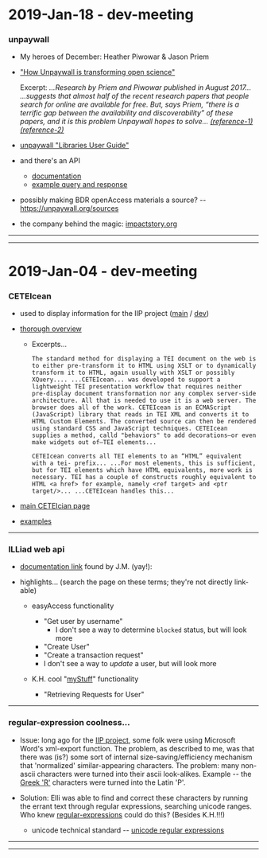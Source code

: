 2019-Jan-18 - dev-meeting
=========================

### unpaywall

- My heroes of December: Heather Piwowar & Jason Priem

- ["How Unpaywall is transforming open science"](https://www.nature.com/articles/d41586-018-05968-3)

    Excerpt: _...Research by Priem and Piwowar published in August 2017... ...suggests that almost half of the recent research papers that people search for online are available for free. But, says Priem, “there is a terrific gap between the availability and discoverability” of these papers, and it is this problem Unpaywall hopes to solve..._ [_(reference-1)_](https://www.nature.com/news/half-of-papers-searched-for-online-are-free-to-read-1.22418) [_(reference-2)_](https://peerj.com/preprints/3119/)

- [unpaywall "Libraries User Guide"](https://unpaywall.org/user-guides/libraries)

- and there's an API
    - [documentation](https://unpaywall.org/products/api)
    - [example query and response](https://api.unpaywall.org/v2/10.1038/nature12373?email=birkin_diana@brown.edu)

- possibly making BDR openAccess materials a source? -- <https://unpaywall.org/sources>

- the company behind the magic: [impactstory.org](https://impactstory.org)


---

---



2019-Jan-04 - dev-meeting
=========================

### CETEIcean

- used to display information for the IIP project ([main](https://library.brown.edu/cds/projects/iip/viewinscr/abur0001/) / [dev](https://library.brown.edu/iip_development/viewinscr/abur0001/))

- [thorough overview](http://teic.github.io/CETEIcean/Balisage-CETEIcean.html)

    - Excerpts...

        `The standard method for displaying a TEI document on the web is to either pre-transform it to HTML using XSLT or to dynamically transform it to HTML, again usually with XSLT or possibly XQuery.... ...CETEIcean... was developed to support a lightweight TEI presentation workflow that requires neither pre-display document transformation nor any complex server-side architecture. All that is needed to use it is a web server. The browser does all of the work. CETEIcean is an ECMAScript (JavaScript) library that reads in TEI XML and converts it to HTML Custom Elements. The converted source can then be rendered using standard CSS and JavaScript techniques. CETEIcean supplies a method, calld "behaviors" to add decorations—or even make widgets out of—TEI elements...`

        `CETEIcean converts all TEI elements to an “HTML” equivalent with a tei- prefix... ...For most elements, this is sufficient, but for TEI elements which have HTML equivalents, more work is necessary. TEI has a couple of constructs roughly equivalent to HTML <a href> for example, namely <ref target> and <ptr target/>... ...CETEIcean handles this...`

- [main CETEIcian page](https://github.com/TEIC/CETEIcean)

- [examples](http://teic.github.io/CETEIcean/)


---


### ILLiad web api

- [documentation link](https://prometheus.atlas-sys.com/display/illiad/The+ILLiad+Web+Platform+API) found by J.M. (yay!):

- highlights... (search the page on these terms; they're not directly link-able)

    - easyAccess functionality
        - "Get user by username"
            - I don't see a way to determine `blocked` status, but will look more
        - "Create User"
        - "Create a transaction request"
        - I don't see a way to _update_ a user, but will look more

    - K.H. cool "[myStuff](https://library.brown.edu/libweb/mystuff/)" functionality
        - "Retrieving Requests for User"

---


### regular-expression coolness...

- Issue: long ago for the [IIP project](https://github.com/Brown-University-Library/iip-texts), some folk were using Microsoft Word's xml-export function. The problem, as described to me, was that there was (is?) some sort of internal size-saving/efficiency mechanism that 'normalized' similar-appearing characters. The problem: many non-ascii characters were turned into their ascii look-alikes. Example -- the [Greek 'R'](https://en.wikipedia.org/wiki/Rho) characters were turned into the Latin 'P'.

- Solution: Elli was able to find and correct these characters by running the errant text through regular expressions, searching unicode ranges. Who knew [regular-expressions](https://stackoverflow.com/questions/3748855/how-do-i-specify-a-range-of-unicode-characters-in-a-regular-expression-in-python) could do this? (Besides K.H.!!!)
    - unicode technical standard -- [unicode regular expressions](http://unicode.org/reports/tr18/)

---

---
